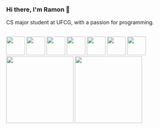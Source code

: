 ### Hi there, I'm Ramon 👋
CS major student at UFCG, with a passion for programming.
##
<div>
  <div>
    <img height=50 src="https://cdn.jsdelivr.net/gh/devicons/devicon@latest/icons/python/python-original.svg" />
    <img height=50 src="https://cdn.jsdelivr.net/gh/devicons/devicon@latest/icons/java/java-original.svg" />
    <img height=50 src="https://cdn.jsdelivr.net/gh/devicons/devicon@latest/icons/react/react-original.svg" />
    <img height=50 src="https://cdn.jsdelivr.net/gh/devicons/devicon@latest/icons/clojure/clojure-original.svg" />
    <img height=50 src="https://cdn.jsdelivr.net/gh/devicons/devicon@latest/icons/javascript/javascript-original.svg" />
    <img height=50 src="https://cdn.jsdelivr.net/gh/devicons/devicon@latest/icons/nestjs/nestjs-original.svg" />
    <img height=50 src="https://cdn.jsdelivr.net/gh/devicons/devicon@latest/icons/nextjs/nextjs-original.svg" />   
  </div>
  <img src = "https://github-readme-stats.vercel.app/api?username=JRamonAlves&theme=transparent&include_all_commits=true&count_private=true&show_icons=true" align = "center" height="180em"></img>
  <img src="https://github-readme-stats.vercel.app/api/top-langs/?username=JRamonAlves&langs_count=7&theme=transparent" align = "top" height="180em"/>
</div>

